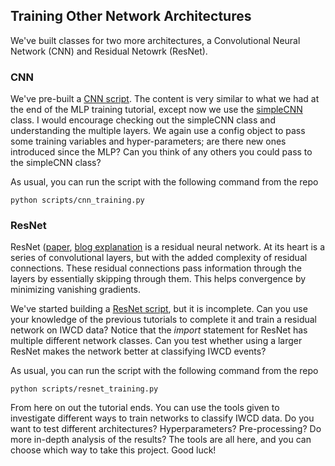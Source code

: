 ## Training Other Network Architectures

We've built classes for two more architectures, a Convolutional Neural Network (CNN) and Residual Netowrk (ResNet).

### CNN

We've pre-built a [CNN script](../scripts/cnn_training.py). The content is very similar to what we had at the end of the MLP training tutorial, except now we use the [simpleCNN](../models/simpleCNN.py) class. I would encourage checking out the simpleCNN class and understanding the multiple layers. We again use a config object to pass some training variables and hyper-parameters; are there new ones introduced since the MLP? Can you think of any others you could pass to the simpleCNN class?

As usual, you can run the script with the following command from the repo
```
python scripts/cnn_training.py
```


### ResNet

ResNet ([paper](https://arxiv.org/abs/1512.03385), [blog explanation](https://viso.ai/deep-learning/resnet-residual-neural-network/#:~:text=What%20is%20ResNet?,with%2050%20neural%20network%20layers.) is a residual neural network. At its heart is a series of convolutional layers, but with the added complexity of residual connections. These residual connections pass information through the layers by essentially skipping through them. This helps convergence by minimizing vanishing gradients.

We've started building a [ResNet script](../scripts/resnet_training.py), but it is incomplete. Can you use your knowledge of the previous tutorials to complete it and train a residual network on IWCD data? Notice that the _import_ statement for ResNet has multiple different network classes. Can you test whether using a larger ResNet makes the network better at classifying IWCD events?

As usual, you can run the script with the following command from the repo
```
python scripts/resnet_training.py
```

From here on out the tutorial ends. You can use the tools given to investigate different ways to train networks to classify IWCD data. Do you want to test different architectures? Hyperparameters? Pre-processing? Do more in-depth analysis of the results? The tools are all here, and you can choose which way to take this project. Good luck!